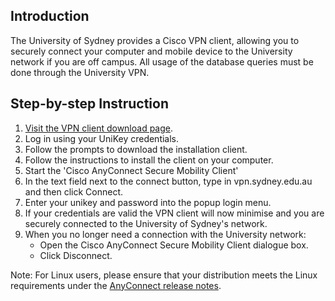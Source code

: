 ## Introduction

The University of Sydney provides a Cisco VPN client, allowing you to securely connect your computer and mobile device to the University network if you are off campus. All usage of the database queries must be done through the University VPN.

## Step-by-step Instruction
1. [Visit the VPN client download page](https://vpn.sydney.edu.au/+CSCOE+/noportal.html).
2. Log in using your UniKey credentials.
3. Follow the prompts to download the installation client.
4. Follow the instructions to install the client on your computer.
5. Start the 'Cisco AnyConnect Secure Mobility Client'
6. In the text field next to the connect button, type in vpn.sydney.edu.au and then click Connect.
7. Enter your unikey and password into the popup login menu.
8. If your credentials are valid the VPN client will now minimise and you are securely connected to the University of Sydney's network.
9. When you no longer need a connection with the University network:
   - Open the Cisco AnyConnect Secure Mobility Client dialogue box.
   - Click Disconnect.


Note: For Linux users, please ensure that your distribution meets the Linux requirements under the [AnyConnect release notes](https://www.cisco.com/c/en/us/td/docs/security/vpn_client/anyconnect/anyconnect46/release/notes/b_Release_Notes_AnyConnect_4_6.html#ID-1454-0000039b).
